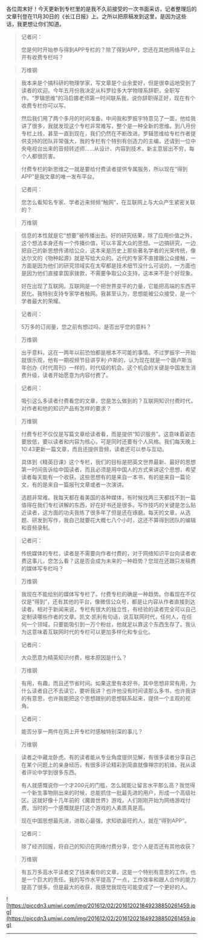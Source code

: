各位周末好！今天更新到专栏里的是我不久前接受的一次书面采访，记者整理后的文章刊登在11月30日的《长江日报》上。之所以把原稿发到这里，是因为这些话，我更想让你们知道。

> 记者问：
> 
> 您是何时开始参与得到APP专栏的？除了得到APP，您还在其他网络平台上开有收费专栏吗？

> 万维钢

> 我本来是个搞科研的物理学家，写文章是个业余爱好，但是很幸运地受到了读者的欢迎。今年五月份我决定从科罗拉多大学物理系辞职，全职写作。“罗辑思维”的冯启娜老师第一时间联系我，说你辞职得正好，现在有个收费专栏你可以写。
> 
> 
> 
> 然后我们用了两个多月的时间准备。中间我和罗振宇特意见了一面，他给我讲了很多，我就发现这个专栏非常难写，整个是一种全新的思维。到八月份专栏上线，甚至一直到现在，我们仍然在不断改进。罗辑思维给专栏作者提供支持的团队非常强大，我的专栏有个特别有创造力的主编，还请到一位中央电视台出来的音频转述师……从设计、内容到技术，新主意层出不穷，每个人都很厉害。
> 
> 
> 
> 付费专栏的新思维之一就是要给付费读者提供专属服务，所以现在“得到APP”是我文章的唯一发布平台。

> 记者问：
> 
> 您怎么看知名专家、学者近来频频“触网”，在互联网上与大众产生紧密关联的？

> 万维钢

> 信息的本性就是它“想要”被传播出去。好的研究结果，除了应用价值之外，这个想法本身还有一个传播价值，可以丰富大众的思想。一边搞研究，一边把自己的新思想传递给公众，这本来是历史上那些著名学者的光荣传统，像达尔文的《物种起源》就是写给大众的。近代的专家不直接跟公众接触，一方面是因为他们的研究领域实在太窄都是技术细节没什么可说的，一方面也是因为他们直接拿国家拨款，不需要争取公众支持，这本来不是个好现象。
> 
> 
> 
> 好在出现了互联网。互联网是一个把世界变平的力量，它能把高端的东西平民化。我特别支持专家学者触网。我甚至认为，思想能被公众接受，是一个学者最大的荣耀。

> 记者问：
> 
> 5万多的订阅量，您之前有想过吗，是否出乎您的意料？

> 万维钢

> 出乎意料。这在一两年以前恐怕都是根本不可能的事情。不过罗振宇一开始就很乐观，他有一期视频节目讲亨利·卢斯的，认为现在就是一个跟卢斯当年创办《时代周刊》一样的，时代级的机会。这个机会的关键是中国发生消费升级，读者开始愿意为内容付费了。

> 记者问：
> 
> 吸引这么多读者付费看您的文章，您是怎么做到的？互联网知识付费时代，对作者和他的知识产品有怎样的要求？

> 万维钢

> 付费专栏不仅仅是写篇文章给读者看，而是提供“知识服务”。这意味着姿态要放低，要以读者和内容为核心，可是同时还要有个人风格。我们每天晚上10:43更新一篇文章，而且还提供音频，读者还可以参与互动。
> 
> 
> 
> 具体到《精英日课》这个专栏，我们的目标是把英文世界最新、最好的思想第一时间告诉给中国读者，而且必须是用中国人的方式来讲这个思想，希望读者每天能有一个收获。这些思想有的是来自一本书，有的是来自一篇论文，有的是来自一篇报刊文章或者一次演讲。
> 
> 
> 
> 选题非常难。我每天都在看美国的各种媒体，有时候找两三天都找不到一篇值得在我们专栏讲解的东西，好在好书还是很多。写作技巧的关键是怎么贴近读者，这方面的功夫我练了很多年了但是还在琢磨。每天的文章，从选题、研发到写作，我自己就要花大概七八个小时，这还不算得到团队的编辑和音频录制。

> 记者问：
> 
> 传统媒体的专栏，读者是不需要向作者付费的，对于网络知识平台向读者收费这事儿，您怎么看？这是否会成为未来的一种趋势？您现在还跟只发稿费的媒体写专栏吗？

> 万维钢

> 我现在不能给别的媒体写专栏了。付费专栏的确是一种趋势。你看现在不仅仅是“得到”，还有其他的平台，像微信公众号，都是让内容从作者直接到达读者。相对于新闻来说，专栏有很大的独立性，有经验的读者完全可以自己定制读哪些作者的文章。凯文·凯利有句话，说互联网时代，任何人，在任何一个领域，只要能吸引到一万个粉丝，他就足以靠这个东西生存了。我认为这意味着互联网时代的专栏可以更加多样化和专业化。

> 记者问：
> 
> 大众愿意为精英知识付费，根本原因是什么？

> 万维钢

> 有用，有趣，而且还节省时间。如果这里有本好书，其中思想非常有用，为什么读者自己不去读它，要听我讲？也许他没有时间读那么多书，也许我讲的有意思，也许我能把这个思想跟别的思想联系起来，提供一个主观的视角。

> 记者问：
> 
> 能否分享一两件在网上开专栏时感触特别深的事儿？

> 万维钢

> 读者之中藏龙卧虎。有的读者能从专业角度提供见解，有很多读者分享自己在某个问题上的亲身经历，有很多评论精彩到简直就像禅宗的机锋。我从读者评论中学到很多东西。
> 
> 
> 
> 有人就感慨说你一个才200元的门槛，怎么就能让留言水平那么高？我觉得一个新生事物刚出来的时候，总能抓住一批最先进的用户，形成一个高级社区。这就好像十几年前的《魔兽世界》游戏，人们刚刚开始为网络游戏付费，当时的一个感慨就是打这个游戏的人素质真是高。
> 
> 
> 
> 现在中国思想最先进，进取心最强，求知欲最旺的人，就在“得到APP”。

> 记者问：
> 
> 除了经济回报，将自己的知识在网络付费分享，您个人是否还有其他收获？

> 万维钢

> 有五万多高水平读者交了钱来看你的文章，这是一个特别有意思的工作，也是一个巨大的责任。我的写作水平提高了一点，工作效率和跟人合作的能力提高了很多。但是最大的收获，我感觉我现在可能变成了一个更好的人。

![https://piccdn3.umiwi.com/img/201612/02/201612021849238850261459.jpg](https://piccdn3.umiwi.com/img/201612/02/201612021849238850261459.jpg)

---
